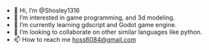 - 👋 Hi, I’m @Shosley1316
- 👀 I’m interested in game programming, and 3d modeling. 
- 🌱 I’m currently learning gdscript and Godot game engine. 
- 💞️ I’m looking to collaborate on other similar languages like python. 
- 📫 How to reach me hoss6084@gmail.com

<!---
Shosley1316/Shosley1316 is a ✨ special ✨ repository because its `README.md` (this file) appears on your GitHub profile.
You can click the Preview link to take a look at your changes.
--->
